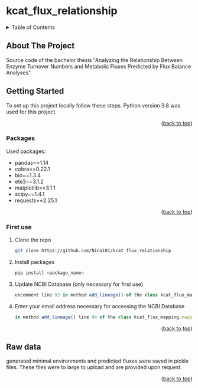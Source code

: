 # kcat_flux_relationship

<!-- TABLE OF CONTENTS -->
<details>
  <summary>Table of Contents</summary>
  <ol>
    <li>
      <a href="#about-the-project">About The Project</a>
    </li>
    <li>
      <a href="#getting-started">Getting Started</a>
      <ul>
        <li><a href="#packages">Packages</a></li>
        <li><a href="#first-use">First use</a></li>
      </ul>
    </li>
    <li>
     <a href="#raw-data">Raw data</a>
    </li>
  </ol>
</details>



<!-- ABOUT THE PROJECT -->
## About The Project

Source code of the bachelor thesis "Analyzing the Relationship Between Enzyme Turnover Numbers and Metabolic Fluxes Predicted by Flux Balance Analyses".

<!-- GETTING STARTED -->
## Getting Started

To set up this project locally follow these steps. 
Python version 3.8 was used for this project.

<p align="right">(<a href="#top">back to top</a>)</p>

### Packages

Used packages:
* pandas==1.14
* cobra==0.22.1
* bio==1.3.4
* ete3==3.1.2
* matplotlib==3.1.1
* scipy==1.4.1
* requests==2.25.1
  
<p align="right">(<a href="#top">back to top</a>)</p>

### First use

1. Clone the repo
   ```sh
   git clone https://github.com/Nina181/kcat_flux_relationship
   ```
2. Install packages
   ```sh
   pip install <package_name>
   ```
3. Update NCBI Database (only necessary for first use)
   ```js
   uncomment line 93 in method add_lineage() of the class kcat_flux_mapping.mapping
   ```
4. Enter your email address necessary for accessing the NCBI Database
   ```js
   in method add_lineage() line 94 of the class kcat_flux_mapping.mapping
   ```

<p align="right">(<a href="#top">back to top</a>)</p>

<!-- RAW DATA -->
## Raw data
generated minimal environments and predicted fluxes were saved in pickle files. These files 
were to large to upload and are provided upon request.

<p align="right">(<a href="#top">back to top</a>)</p>
